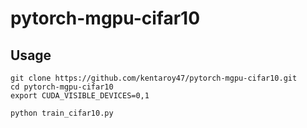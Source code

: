 # pytorch-mgpu-cifar10

## Usage

```
git clone https://github.com/kentaroy47/pytorch-mgpu-cifar10.git
cd pytorch-mgpu-cifar10
export CUDA_VISIBLE_DEVICES=0,1

python train_cifar10.py
```
